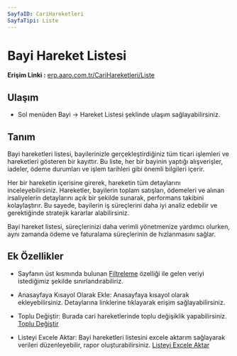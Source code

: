 ```yaml
---
SayfaID: CariHareketleri
SayfaTipi: Liste
---
```


# Bayi Hareket Listesi

**Erişim Linki :** [erp.aaro.com.tr/CariHareketleri/Liste](https://erp.aaro.com.tr/CariHareketleri/Liste?BayiMi=true&DevirGetir=true&TarihBas=2024-09-01)

## Ulaşım 

- Sol menüden Bayi -> Hareket Listesi şeklinde ulaşım sağlayabilirsiniz.

## Tanım

Bayi hareketleri listesi, bayilerinizle gerçekleştirdiğiniz tüm ticari işlemleri ve hareketleri gösteren bir kayıttır. 
Bu liste, her bir bayinin yaptığı alışverişler, iadeler, ödeme durumları ve işlem tarihleri gibi önemli bilgileri içerir.

Her bir hareketin içerisine girerek, hareketin tüm detaylarını inceleyebilirsiniz. 
Hareketler, bayilerin toplam satışları, ödemeleri ve alınan irsaliyelerin detaylarını açık bir şekilde sunarak, performans takibini kolaylaştırır. 
Bu sayede, bayilerin iş süreçlerini daha iyi analiz edebilir ve gerektiğinde stratejik kararlar alabilirsiniz.

Bayi hareket listesi, süreçlerinizi daha verimli yönetmenize yardımcı olurken, aynı zamanda ödeme ve faturalama süreçlerinin de hızlanmasını sağlar.

## Ek Özellikler 

- Sayfanın üst kısmında bulunan [Filtreleme](../TemelOzellikler/SayfaKisitlari.md) özelliği ile gelen veriyi istediğimiz şekilde sınırlandırabiliriz.

- Anasayfaya Kısayol Olarak Ekle: Anasayfaya kısayol olarak ekleyebilirsiniz. Detaylarına linklerine tıklayarak erişim sağlayabilirsiniz.
- Toplu Değiştir: Burada cari hareketlerinde toplu değişiklik yapabilirsiniz. [Toplu Değiştir](../TemelOzellikler/TopluDegistir.md)

- Listeyi Excele Aktar: Bayi hareketleri listesini excele aktarım sağlayarak verileri düzenleyebilir, rapor oluşturabilirsiniz. [Listeyi Excele Aktar](../TemelOzellikler/ListeyiExceleAktar.md)







